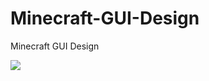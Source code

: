 # Minecraft-GUI-Design
Minecraft GUI Design

<a href="https://www.bilibili.com/video/av43329120"><img src="https://raw.githubusercontent.com/Enaium/Minecraft-GUI-Design/master/11.gif"/></a>
